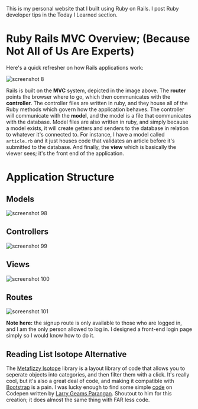 This is my personal website that I built using Ruby on Rails. I post Ruby developer tips in the Today I Learned section. 

# Ruby Rails MVC Overview; (Because Not All of Us Are Experts)


Here's a quick refresher on how Rails applications work: 

![screenshot 8](https://user-images.githubusercontent.com/20220366/35650844-1c1592e4-06a3-11e8-8ac8-b68a635b2a68.png)

Rails is built on the <b>MVC</b> system, depicted in the image above. The <b>router</b> points the browser where to go, which then communicates with the <b>controller.</b> The controller files are written in ruby, and they house all of the Ruby methods which govern how the application behaves. The controller will communicate with the <b>model</b>, and the model is a file that communicates with the database. Model files are also written in ruby, and simply because a model exists, it will create getters and senders to the database in relation to whatever it's connected to. For instance, I have a model called `article.rb` and it just houses code that validates an article before it's submitted to the database. And finally, the <b>view</b> which is basically the viewer sees; it's the front end of the application.

# Application Structure

## Models

![screenshot 98](https://user-images.githubusercontent.com/20220366/35651919-0a27277e-06a7-11e8-8bce-cc8e77da6db9.png)

## Controllers

![screenshot 99](https://user-images.githubusercontent.com/20220366/35651947-2431d6dc-06a7-11e8-84ac-b2d8e5bacf68.png)

## Views

![screenshot 100](https://user-images.githubusercontent.com/20220366/35651978-4bfd7068-06a7-11e8-870d-88b8c76be0b5.png)


## Routes 

![screenshot 101](https://user-images.githubusercontent.com/20220366/35652314-a7073b64-06a8-11e8-8d27-84a1cc93606d.png)

<b>Note here:</b> the signup route is only available to those who are logged in, and I am the only person allowed to log in. I designed a front-end login page simply so I would know how to do it. 

## Reading List Isotope Alternative

The [Metafizzy Isotope](https://isotope.metafizzy.co/) library is a layout library of code that allows you to seperate objects into categories, and then filter them with a click. It's really cool, but it's also a great deal of code, and making it compatible with [Bootstrap](https://getbootstrap.com/) is a pain. I was lucky enough to find some simple [code](https://codepen.io/larrygeams/pen/JaDKf?editors=0010) on Codepen written by [Larry Geams Parangan](https://codepen.io/larrygeams/). Shoutout to him for this creation; it does almost the same thing with FAR less code.
